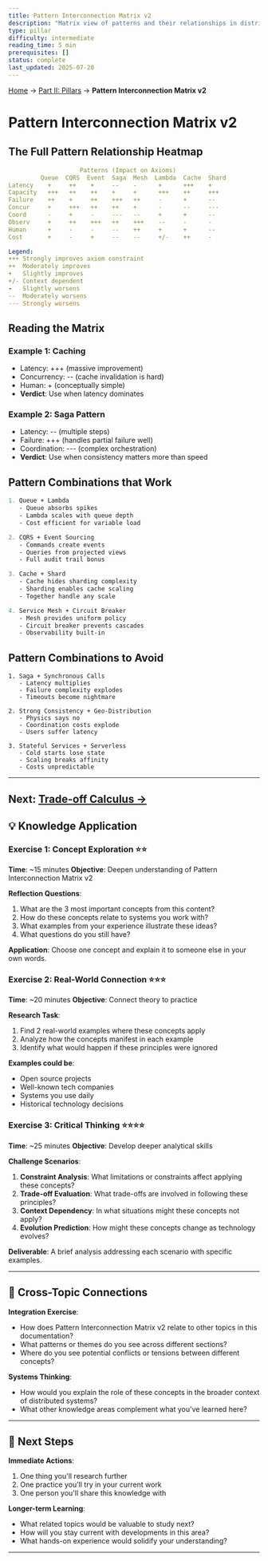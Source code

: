 ```yaml
---
title: Pattern Interconnection Matrix v2
description: "Matrix view of patterns and their relationships in distributed systems"
type: pillar
difficulty: intermediate
reading_time: 5 min
prerequisites: []
status: complete
last_updated: 2025-07-20
---
```


<!-- Navigation -->
[Home](/) → [Part II: Pillars](/part2-pillars/) → **Pattern Interconnection Matrix v2**

# Pattern Interconnection Matrix v2

## The Full Pattern Relationship Heatmap

```yaml
                    Patterns (Impact on Axioms)
         Queue  CQRS  Event  Saga  Mesh  Lambda  Cache  Shard
Latency    +     ++    +     --    -      +      +++    +
Capacity   +++   ++    ++    +     +      +++    ++     +++
Failure    ++    +     ++    +++   ++     -      +      --
Concur     +     +++   ++    ++    +      -      --     ---
Coord      -     +     -     ---   --     +      +      --
Observ     +     ++    +++   ++    +++    --     -      -
Human      +     -     -     --    ++     +      +      --
Cost       +     -     +     --    --     +/-    ++     -

Legend:
+++ Strongly improves axiom constraint
++  Moderately improves
+   Slightly improves
+/- Context dependent
-   Slightly worsens
--  Moderately worsens
--- Strongly worsens
```

## Reading the Matrix

### Example 1: Caching
- Latency: +++ (massive improvement)
- Concurrency: -- (cache invalidation is hard)
- Human: + (conceptually simple)
- **Verdict**: Use when latency dominates

### Example 2: Saga Pattern
- Latency: -- (multiple steps)
- Failure: +++ (handles partial failure well)
- Coordination: --- (complex orchestration)
- **Verdict**: Use when consistency matters more than speed

## Pattern Combinations that Work

```proto
1. Queue + Lambda
   - Queue absorbs spikes
   - Lambda scales with queue depth
   - Cost efficient for variable load

2. CQRS + Event Sourcing
   - Commands create events
   - Queries from projected views
   - Full audit trail bonus

3. Cache + Shard
   - Cache hides sharding complexity
   - Sharding enables cache scaling
   - Together handle any scale

4. Service Mesh + Circuit Breaker
   - Mesh provides uniform policy
   - Circuit breaker prevents cascades
   - Observability built-in
```

## Pattern Combinations to Avoid

```text
1. Saga + Synchronous Calls
   - Latency multiplies
   - Failure complexity explodes
   - Timeouts become nightmare

2. Strong Consistency + Geo-Distribution
   - Physics says no
   - Coordination costs explode
   - Users suffer latency

3. Stateful Services + Serverless
   - Cold starts lose state
   - Scaling breaks affinity
   - Costs unpredictable
```

---

**Next**: [Trade-off Calculus →](tradeoff-calculus.md)
---

## 💡 Knowledge Application

### Exercise 1: Concept Exploration ⭐⭐
**Time**: ~15 minutes
**Objective**: Deepen understanding of Pattern Interconnection Matrix v2

**Reflection Questions**:
1. What are the 3 most important concepts from this content?
2. How do these concepts relate to systems you work with?
3. What examples from your experience illustrate these ideas?
4. What questions do you still have?

**Application**: Choose one concept and explain it to someone else in your own words.

### Exercise 2: Real-World Connection ⭐⭐⭐
**Time**: ~20 minutes
**Objective**: Connect theory to practice

**Research Task**:
1. Find 2 real-world examples where these concepts apply
2. Analyze how the concepts manifest in each example
3. Identify what would happen if these principles were ignored

**Examples could be**:
- Open source projects
- Well-known tech companies
- Systems you use daily
- Historical technology decisions

### Exercise 3: Critical Thinking ⭐⭐⭐⭐
**Time**: ~25 minutes
**Objective**: Develop deeper analytical skills

**Challenge Scenarios**:
1. **Constraint Analysis**: What limitations or constraints affect applying these concepts?
2. **Trade-off Evaluation**: What trade-offs are involved in following these principles?
3. **Context Dependency**: In what situations might these concepts not apply?
4. **Evolution Prediction**: How might these concepts change as technology evolves?

**Deliverable**: A brief analysis addressing each scenario with specific examples.

---

## 🔗 Cross-Topic Connections

**Integration Exercise**:
- How does Pattern Interconnection Matrix v2 relate to other topics in this documentation?
- What patterns or themes do you see across different sections?
- Where do you see potential conflicts or tensions between different concepts?

**Systems Thinking**:
- How would you explain the role of these concepts in the broader context of distributed systems?
- What other knowledge areas complement what you've learned here?

---

## 🎯 Next Steps

**Immediate Actions**:
1. One thing you'll research further
2. One practice you'll try in your current work
3. One person you'll share this knowledge with

**Longer-term Learning**:
- What related topics would be valuable to study next?
- How will you stay current with developments in this area?
- What hands-on experience would solidify your understanding?

---
